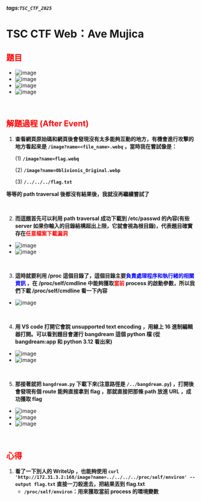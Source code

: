##### tags:`TSC_CTF_2025`

# TSC CTF Web：Ave Mujica

<style>
.red {
  color: red;
}
.blue {
  color: blue;
}
.purple {
  color: #7D3382;
}
.light_purple {
  color: #810cf5;
}
</style>

## <span class="red">**題目**</span>

- ![image](https://hackmd.io/_uploads/r1vgKMMDkl.png)
- ![image](https://hackmd.io/_uploads/HJHQFzzPJl.png)
- ![image](https://hackmd.io/_uploads/r1WdtzzP1l.png)
- ![image](https://hackmd.io/_uploads/H1zYKMGDJg.png)

&emsp;

## <span class="red">**解題過程 (After Event)**</span>

1. **查看網頁原始碼和網頁後會發現沒有太多能夠互動的地方，有機會進行攻擊的地方看起來是 ```/image?name=<file_name>.webq``` ，當時我在嘗試像是：**

    (1) **```/image?name=flag.webq```**

    (2) **```/image?name=Oblivionis_Original.webp```**

    (3) **```/../../../flag.txt```**

**等等的 path traversal 後都沒有結果後，我就沒再繼續嘗試了**

&emsp;

2. **而這題首先可以利用 path traversal 成功下載到 /etc/passwd 的內容(有些 server 如果你輸入的目錄結構超出上限，它就會視為根目錄)，代表題目確實存在<span class="red">任意檔案下載漏洞</span>**

- ![image](https://hackmd.io/_uploads/HJJuK5vvJg.png)
- ![image](https://hackmd.io/_uploads/B19Yo9wPJl.png)

&emsp;

3. **這時就要利用 /proc 這個目錄了，這個目錄主要<span class="blue">負責處理程序和執行緒的相關資訊</span> ，在 /proc/self/cmdline 中能夠獲取<span class="red">當前</span> process 的啟動參數，所以我們下載 /proc/self/cmdline 看一下內容**

- ![image](https://hackmd.io/_uploads/HyxtTqPDye.png)

&emsp;

4. **用 VS code 打開它會說 unsupported text encoding ，用線上 16 進制編輯器打開。可以看到題目會運行 bangdream 這個 python 檔 (從 bangdream:app 和 python 3.12 看出來)**

- ![image](https://hackmd.io/_uploads/ByJQ0cDvyg.png)
- ![image](https://hackmd.io/_uploads/H1ja-jPPyg.png)

&emsp;

5. **那接著就把 ```bangdream.py``` 下載下來(注意路徑是 ```/../bangdream.py```) ，打開後會發現有個 route 能夠直接拿到 flag ，那就直接把那條 path 放進 URL ，成功獲取 flag**

- ![image](https://hackmd.io/_uploads/r1BuesPDkx.png)
- ![image](https://hackmd.io/_uploads/HkGU7jvvyl.png)
- ![image](https://hackmd.io/_uploads/ryEjXjvDyx.png)

&emsp;

## <span class="red">**心得**</span>

1. **看了一下別人的 WriteUp ，也能夠使用 ```curl 'http://172.31.3.2:168/image?name=../../../../proc/self/environ' --output flag.txt```
 直接一刀殺進去，把結果丟到 flag.txt**
     - **```/proc/self/environ```：用來獲取當前 process 的環境變數**